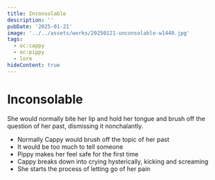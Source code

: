 ```yaml
---
title: Inconsolable
description: ''
pubDate: '2025-01-21'
image: '../../assets/works/20250121-unconsolable-w1440.jpg'
tags:
  - oc:cappy
  - oc:pippy
  - lore
hideContent: true
---
```


# Inconsolable

She would normally bite her lip and hold her tongue and brush off the question of her past, dismissing it nonchalantly.

- Normally Cappy would brush off the topic of her past
- It would be too much to tell someone
- Pippy makes her feel safe for the first time
- Cappy breaks down into crying hysterically, kicking and screaming
- She starts the process of letting go of her pain
